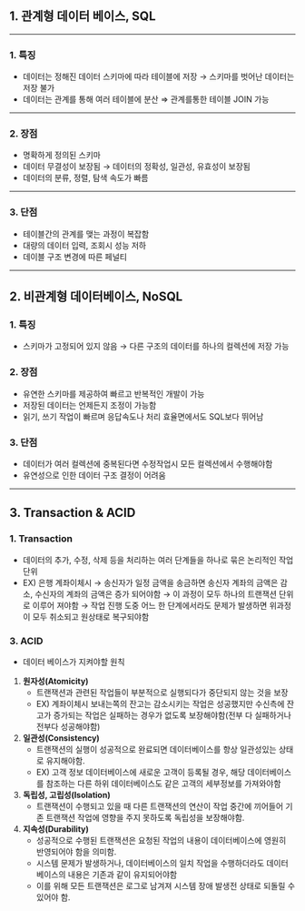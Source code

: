 ## 1. 관계형 데이터 베이스, SQL

---

### 1. 특징

- 데이터는 정해진 데이터 스키마에 따라 테이블에 저장
  → 스키마를 벗어난 데이터는 저장 불가
- 데이터는 관계를 통해 여러 테이블에 분산
  ⇒ 관계를통한 테이블 JOIN 가능

---

### 2. 장점

- 명확하게 정의된 스키마
- 데이터 무결성이 보장됨
  → 데이터의 정확성, 일관성, 유효성이 보장됨
- 데이터의 분류, 정렬, 탐색 속도가 빠름

---

### 3. 단점

- 테이블간의 관계를 맺는 과정이 복잡함
- 대량의 데이터 입력, 조회시 성능 저하
- 데이블 구조 변경에 따른 페널티

---

## 2. 비관계형 데이터베이스, NoSQL

### 1. 특징

- 스키마가 고정되어 있지 않음
  → 다른 구조의 데이터를 하나의 컬렉션에 저장 가능

### 2. 장점

- 유연한 스키마를 제공하여 빠르고 반복적인 개발이 가능
- 저장된 데이터는 언제든지 조정이 가능함
- 읽기, 쓰기 작업이 빠르며 응답속도나 처리 효율면에서도 SQL보다 뛰어남

### 3. 단점

- 데이터가 여러 컬렉션에 중복된다면 수정작업시 모든 컬렉션에서 수행해야함
- 유연성으로 인한 데이터 구조 결정이 어려움

---

## 3. Transaction & ACID

### 1. Transaction

- 데이터의 추가, 수정, 삭제 등을 처리하는 여러 단계들을 하나로 묶은 논리적인 작업단위
- EX) 은행 계좌이체시
  → 송신자가 일정 금액을 송금하면 송신자 계좌의 금액은 감소, 수신자의 계좌의 금액은 증가 되어야함
  → 이 과정이 모두 하나의 트랜잭션 단위로 이루어 져야함
  → 작업 진행 도중 어느 한 단계에서라도 문제가 발생하면 위과정이 모두 취소되고 원상태로 복구되야함

### 3. ACID

- 데이터 베이스가 지켜야할 원칙

1. **원자성(Atomicity)**
   - 트랜잭션과 관련된 작업들이 부분적으로 실행되다가 중단되지 않는 것을 보장
   - EX) 계좌이체시 보내는쪽의 잔고는 감소시키는 작업은 성공했지만 수신측에 잔고가 증가되는 작업은 실패하는 경우가 없도록 보장해야함(전부 다 실패하거나 전부다 성공해야함)
2. **일관성(Consistency)**
   - 트랜잭션의 실행이 성공적으로 완료되면 데이터베이스를 항상 일관성있는 상태로 유지해야함.
   - EX) 고객 정보 데이터베이스에 새로운 고객이 등록될 경우, 해당 데이터베이스를 참조하는 다른 하위 데이터베이스도 같은 고객의 세부정보를 가져와야함
3. **독립성, 고립성(Isolation)**
   - 트랜잭션이 수행되고 있을 때 다른 트랜잭션의 연산이 작업 중간에 끼어들어 기존 트랜잭션 작업에 영향을 주지 못하도록 독립성을 보장해야함.
4. **지속성(Durability)**
   - 성공적으로 수행된 트랜잭션은 요청된 작업의 내용이 데이터베이스에 영원히 반영되어야 함을 의미함.
   - 시스템 문제가 발생하거나, 데이터베이스의 일치 작업을 수행하더라도 데이터베이스의 내용은 기존과 같이 유지되어야함
   - 이를 위해 모든 트랜잭션은 로그로 남겨져 시스템 장애 발생전 상태로 되돌릴 수 있어야 함.
